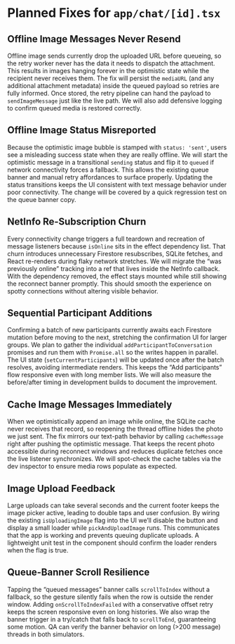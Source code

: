 # Planned Fixes for `app/chat/[id].tsx`

## Offline Image Messages Never Resend
Offline image sends currently drop the uploaded URL before queueing, so the retry worker never has the data it needs to dispatch the attachment. This results in images hanging forever in the optimistic state while the recipient never receives them. The fix will persist the `mediaURL` (and any additional attachment metadata) inside the queued payload so retries are fully informed. Once stored, the retry pipeline can hand the payload to `sendImageMessage` just like the live path. We will also add defensive logging to confirm queued media is restored correctly.

## Offline Image Status Misreported
Because the optimistic image bubble is stamped with `status: 'sent'`, users see a misleading success state when they are really offline. We will start the optimistic message in a transitional `sending` status and flip it to `queued` if network connectivity forces a fallback. This allows the existing queue banner and manual retry affordances to surface properly. Updating the status transitions keeps the UI consistent with text message behavior under poor connectivity. The change will be covered by a quick regression test on the queue banner copy.

## NetInfo Re-Subscription Churn
Every connectivity change triggers a full teardown and recreation of message listeners because `isOnline` sits in the effect dependency list. That churn introduces unnecessary Firestore resubscribes, SQLite fetches, and React re-renders during flaky network stretches. We will migrate the “was previously online” tracking into a ref that lives inside the NetInfo callback. With the dependency removed, the effect stays mounted while still showing the reconnect banner promptly. This should smooth the experience on spotty connections without altering visible behavior.

## Sequential Participant Additions
Confirming a batch of new participants currently awaits each Firestore mutation before moving to the next, stretching the confirmation UI for larger groups. We plan to gather the individual `addParticipantToConversation` promises and run them with `Promise.all` so the writes happen in parallel. The UI state (`setCurrentParticipants`) will be updated once after the batch resolves, avoiding intermediate renders. This keeps the “Add participants” flow responsive even with long member lists. We will also measure the before/after timing in development builds to document the improvement.

## Cache Image Messages Immediately
When we optimistically append an image while online, the SQLite cache never receives that record, so reopening the thread offline hides the photo we just sent. The fix mirrors our text-path behavior by calling `cacheMessage` right after pushing the optimistic message. That keeps the recent photo accessible during reconnect windows and reduces duplicate fetches once the live listener synchronizes. We will spot-check the cache tables via the dev inspector to ensure media rows populate as expected.

## Image Upload Feedback
Large uploads can take several seconds and the current footer keeps the image picker active, leading to double taps and user confusion. By wiring the existing `isUploadingImage` flag into the UI we’ll disable the button and display a small loader while `pickAndUploadImage` runs. This communicates that the app is working and prevents queuing duplicate uploads. A lightweight unit test in the component should confirm the loader renders when the flag is true.

## Queue-Banner Scroll Resilience
Tapping the “queued messages” banner calls `scrollToIndex` without a fallback, so the gesture silently fails when the row is outside the render window. Adding `onScrollToIndexFailed` with a conservative offset retry keeps the screen responsive even on long histories. We also wrap the banner trigger in a try/catch that falls back to `scrollToEnd`, guaranteeing some motion. QA can verify the banner behavior on long (>200 message) threads in both simulators.


